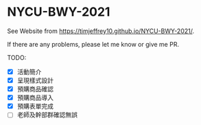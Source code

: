 # NYCU-BWY-2021

See Website from <https://timjeffrey10.github.io/NYCU-BWY-2021/>.

If there are any problems, please let me know or give me PR.

TODO:

- [X] 活動簡介
- [X] 呈現樣式設計
- [X] 預購商品確認
- [X] 預購商品導入
- [X] 預購表單完成
- [ ] 老師及幹部群確認無誤
